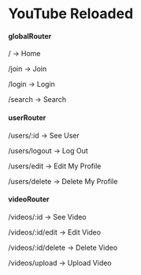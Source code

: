 # YouTube Reloaded

#### globalRouter

/ -> Home

/join -> Join

/login -> Login

/search -> Search

#### userRouter

/users/:id -> See User

/users/logout -> Log Out

/users/edit -> Edit My Profile

/users/delete -> Delete My Profile

#### videoRouter

/videos/:id -> See Video

/videos/:id/edit -> Edit Video

/videos/:id/delete -> Delete Video

/videos/upload -> Upload Video

<!-- /videos/comments -> Comment on an video
/videos/comments/delete -> Delete A -->